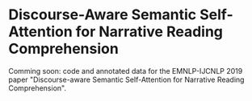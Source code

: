 # Discourse-Aware Semantic Self-Attention for Narrative Reading Comprehension
Comming soon: code and annotated data for the EMNLP-IJCNLP 2019 paper "Discourse-aware Semantic Self-Attention for Narrative Reading Comprehension".

